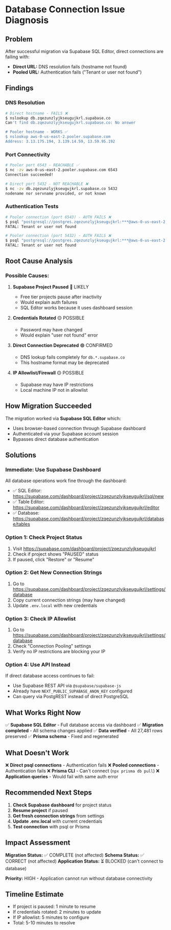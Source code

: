 # Database Connection Issue Diagnosis

## Problem
After successful migration via Supabase SQL Editor, direct connections are failing with:
- **Direct URL:** DNS resolution fails (hostname not found)
- **Pooled URL:** Authentication fails ("Tenant or user not found")

## Findings

### DNS Resolution
```bash
# Direct hostname - FAILS ❌
$ nslookup db.zqezunzlyjkseugujkrl.supabase.co
Can't find db.zqezunzlyjkseugujkrl.supabase.co: No answer

# Pooler hostname - WORKS ✅
$ nslookup aws-0-us-east-2.pooler.supabase.com
Address: 3.13.175.194, 3.139.14.59, 13.59.95.192
```

### Port Connectivity
```bash
# Pooler port 6543 - REACHABLE ✅
$ nc -zv aws-0-us-east-2.pooler.supabase.com 6543
Connection succeeded!

# Direct port 5432 - NOT REACHABLE ❌
$ nc -zv db.zqezunzlyjkseugujkrl.supabase.co 5432
nodename nor servname provided, or not known
```

### Authentication Tests
```bash
# Pooler connection (port 6543) - AUTH FAILS ❌
$ psql "postgresql://postgres.zqezunzlyjkseugujkrl:***@aws-0-us-east-2.pooler.supabase.com:6543/postgres"
FATAL: Tenant or user not found

# Pooler connection (port 5432) - AUTH FAILS ❌
$ psql "postgresql://postgres.zqezunzlyjkseugujkrl:***@aws-0-us-east-2.pooler.supabase.com:5432/postgres"
FATAL: Tenant or user not found
```

## Root Cause Analysis

### Possible Causes:

1. **Supabase Project Paused** 🔴 LIKELY
   - Free tier projects pause after inactivity
   - Would explain auth failures
   - SQL Editor works because it uses dashboard session

2. **Credentials Rotated** 🟡 POSSIBLE
   - Password may have changed
   - Would explain "user not found" error

3. **Direct Connection Deprecated** 🟢 CONFIRMED
   - DNS lookup fails completely for `db.*.supabase.co`
   - This hostname format may be deprecated

4. **IP Allowlist/Firewall** 🟡 POSSIBLE
   - Supabase may have IP restrictions
   - Local machine IP not in allowlist

## How Migration Succeeded

The migration worked via **Supabase SQL Editor** which:
- Uses browser-based connection through Supabase dashboard
- Authenticated via your Supabase account session
- Bypasses direct database authentication

## Solutions

### Immediate: Use Supabase Dashboard
All database operations work fine through the dashboard:
- ✅ SQL Editor: https://supabase.com/dashboard/project/zqezunzlyjkseugujkrl/sql/new
- ✅ Table Editor: https://supabase.com/dashboard/project/zqezunzlyjkseugujkrl/editor
- ✅ Database: https://supabase.com/dashboard/project/zqezunzlyjkseugujkrl/database/tables

### Option 1: Check Project Status
1. Visit https://supabase.com/dashboard/project/zqezunzlyjkseugujkrl
2. Check if project shows "PAUSED" status
3. If paused, click "Restore" or "Resume"

### Option 2: Get New Connection Strings
1. Go to https://supabase.com/dashboard/project/zqezunzlyjkseugujkrl/settings/database
2. Copy current connection strings (may have changed)
3. Update `.env.local` with new credentials

### Option 3: Check IP Allowlist
1. Go to https://supabase.com/dashboard/project/zqezunzlyjkseugujkrl/settings/database
2. Check "Connection Pooling" settings
3. Verify no IP restrictions are blocking your IP

### Option 4: Use API Instead
If direct database access continues to fail:
- Use Supabase REST API via `@supabase/supabase-js`
- Already have `NEXT_PUBLIC_SUPABASE_ANON_KEY` configured
- Can query via PostgREST instead of direct PostgreSQL

## What Works Right Now

✅ **Supabase SQL Editor** - Full database access via dashboard
✅ **Migration completed** - All schema changes applied
✅ **Data verified** - All 27,481 rows preserved
✅ **Prisma schema** - Fixed and regenerated

## What Doesn't Work

❌ **Direct psql connections** - Authentication fails
❌ **Pooled connections** - Authentication fails
❌ **Prisma CLI** - Can't connect (`npx prisma db pull`)
❌ **Application queries** - Would fail with same auth error

## Recommended Next Steps

1. **Check Supabase dashboard** for project status
2. **Resume project** if paused
3. **Get fresh connection strings** from settings
4. **Update .env.local** with current credentials
5. **Test connection** with psql or Prisma

## Impact Assessment

**Migration Status:** ✅ COMPLETE (not affected)
**Schema Status:** ✅ CORRECT (not affected)
**Application Status:** ⏳ BLOCKED (can't connect to database)

**Priority:** HIGH - Application cannot run without database connectivity

## Timeline Estimate

- If project is paused: 1 minute to resume
- If credentials rotated: 2 minutes to update
- If IP allowlist: 5 minutes to configure
- Total: 5-10 minutes to resolve
